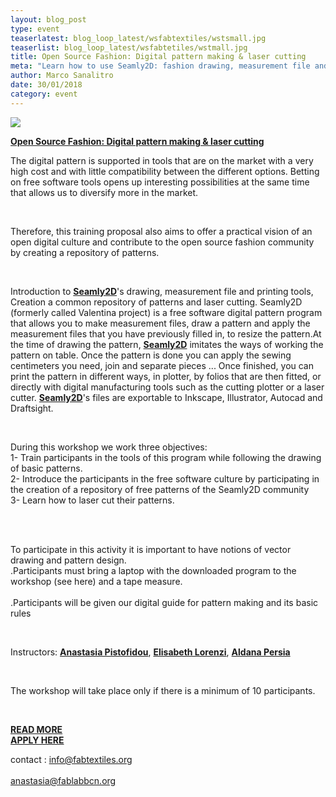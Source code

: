 ```yaml
---
layout: blog_post
type: event
teaserlatest: blog_loop_latest/wsfabtextiles/wstsmall.jpg
teaserlist: blog_loop_latest/wsfabtetiles/wstmall.jpg
title: Open Source Fashion: Digital pattern making & laser cutting
meta: "Learn how to use Seamly2D: fashion drawing, measurement file and printing tools, repository of patterns, laser cutting and much more during this intensive course."
author: Marco Sanalitro
date: 30/01/2018 
category: event
---
```


<img src= "http://www.fablabbcn.org/img/blog/blog_loop_latest/wsfabtetiles/wst1.jpg" align="middle"> 
<br>

<strong><a href="http://fablab.fikket.com/event/moda-de-codigo-abierto-open-source-fashion">Open Source Fashion: Digital pattern making & laser cutting</a></strong>

<p>The digital pattern is supported in tools that are on the market with a very high cost and with little compatibility between the different options. Betting on free software tools opens up interesting possibilities at the same time that allows us to diversify more in the market.</p><br>
<p>Therefore, this training proposal also aims to offer a practical vision of an open digital culture and contribute to the open source fashion community by creating a repository of patterns.  </p><br>
 
<p>Introduction to <strong><a href="https://valentina-project.org/">Seamly2D</a></strong>'s drawing, measurement file and printing tools, Creation a common repository of patterns and laser cutting. 
Seamly2D (formerly called Valentina project) is a free software digital pattern program that allows you to make measurement files, draw a pattern and apply the measurement files that you have previously filled in, to resize the pattern.At the time of drawing the pattern, <strong><a href="https://valentina-project.org/">Seamly2D</a></strong> imitates the ways of working the pattern on table. Once the pattern is done you can apply the sewing centimeters you need, join and separate pieces ...
Once finished, you can print the pattern in different ways, in plotter, by folios that are then fitted, or directly with digital manufacturing tools such as the cutting plotter or a laser cutter. 
<strong><a href="https://valentina-project.org/">Seamly2D</a></strong>'s files are exportable to Inkscape, Illustrator, Autocad and Draftsight.</p><br>
 
<p>During this workshop we work three objectives:<br>
1- Train participants in the tools of this program while following the drawing of basic patterns.<br>
2- Introduce the participants in the free software culture by participating in the creation of a repository of free patterns of the Seamly2D community<br>
3- Learn how to laser cut their patterns.</p><br>
 <br>
<p>To participate in this activity it is important to have notions of vector drawing and pattern design.<br>
.Participants must bring a laptop with the downloaded program to the workshop (see here) and a tape measure.<br><br>
.Participants will be given our digital guide for pattern making and its basic rules</p><br>
 
<p>Instructors: <strong><a href="https://fablabbcn.org/about_us.html">Anastasia Pistofidou</a></strong>, <strong><a href="https://fabtextiles.org/tag/elisabeth-lorenzi/">Elisabeth Lorenzi</a></strong>, <strong><a href="https://fabtextiles.org/tag/elisabeth-lorenzi/">Aldana Persia</a></strong></p><br>
 
<p>The workshop will take place only if there is a minimum of 10 participants.</p><br>

<strong><a href="http://fabtextiles.org/workshop-open-source-fashion/">READ MORE</a></strong>  
<strong><a href="http://fablab.fikket.com/event/moda-de-codigo-abierto-open-source-fashion">APPLY HERE</a></strong> 
 
contact : info@fabtextiles.org <br><br>
anastasia@fablabbcn.org <br><br>

